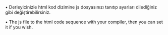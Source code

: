 • Derleyicinizle html kod dizimine js dosyasınızı tanıtıp ayarları dilediğiniz gibi değiştirebilirsiniz.

• The js file to the html code sequence with your compiler, then you can set it if you wish.
